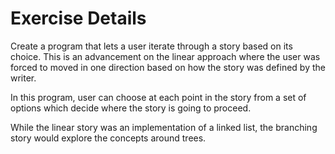 # Exercise Details

Create a program that lets a user iterate through a story based on its choice. This is an advancement on the linear approach where the user was forced to moved in one direction based on how the story was defined by the writer.

In this program, user can choose at each point in the story from a set of options which decide where the story is going to proceed. 

While the linear story was an implementation of a linked list, the branching story would explore the concepts around trees.